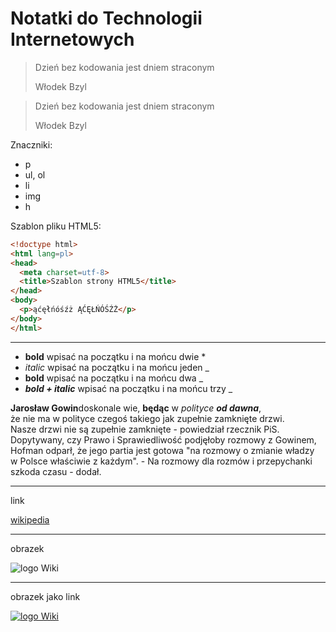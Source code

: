 # Notatki do Technologii Internetowych

<blockquote>
<p>Dzień bez kodowania jest dniem straconym<br>
<p>Włodek Bzyl
</blockquote>

> Dzień bez kodowania jest dniem straconym
>
> Włodek Bzyl

Znaczniki:

* p
* ul, ol
 * li
* img
* h

Szablon pliku HTML5:

```html
<!doctype html>
<html lang=pl>
<head>
  <meta charset=utf-8>
  <title>Szablon strony HTML5</title>
</head>
<body>
  <p>ąćęłńóśźż ĄĆĘŁŃÓŚŹŻ</p>
</body>
</html>
```
***

* **bold**      wpisać na początku i na mońcu dwie * 
* _italic_        wpisać na początku i na mońcu jeden _
* __bold__      wpisać na początku i na mońcu dwa _
* ___bold + italic___    wpisać na początku i na mońcu  trzy _

 **Jarosław Gowin**doskonale wie, __będąc__ w _polityce_ ___od dawna___, <br>że nie ma w polityce 
 czegoś takiego jak zupełnie zamknięte drzwi. <br>Nasze drzwi nie są zupełnie zamknięte - powiedział 
 rzecznik PiS. <br>Dopytywany, czy Prawo i Sprawiedliwość podjęłoby rozmowy z Gowinem, <br>Hofman odparł, 
 że jego partia jest gotowa "na rozmowy o zmianie władzy<br> w Polsce właściwie z każdym". - Na rozmowy 
 dla rozmów i przepychanki szkoda czasu - dodał.
 
 * * *
 
 link
 
 [wikipedia](http://www.wikipedia.org/)
 
 ***
 obrazek

![logo Wiki](http://upload.wikimedia.org/wikipedia/commons/6/63/Wikipedia-logo.png)

***
obrazek jako link

 [![logo Wiki](http://upload.wikimedia.org/wikipedia/commons/6/63/Wikipedia-logo.png)](http://www.wikipedia.org/)
